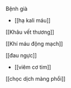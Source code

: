 Bệnh già
- [[hạ kali máu]]

[[Khâu vết thương]]

[[Khí máu động mạch]]

[[đau ngực]]
- [[viêm cơ tim]]

[[chọc dịch màng phổi]]